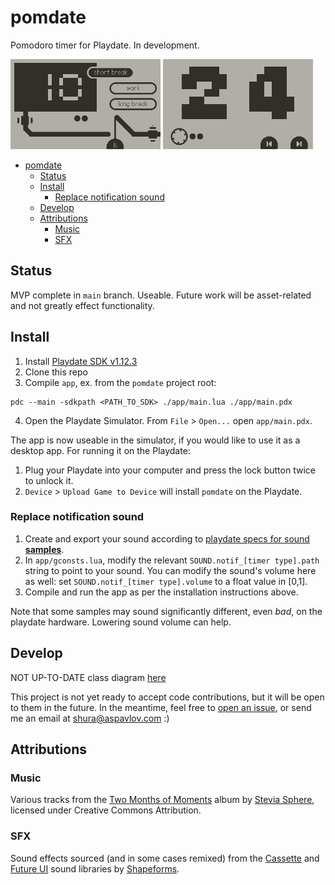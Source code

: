 # pomdate
Pomodoro timer for Playdate. In development.

<img src="docs/gifs/2023-01-18_menu.gif" width="240" height="144">

<img src="docs/gifs/2023-01-18_run.gif" width="240" height="144">

<!-- @import "[TOC]" {cmd="toc" depthFrom=1 depthTo=6 orderedList=false} -->

<!-- code_chunk_output -->

- [pomdate](#pomdate)
  - [Status](#status)
  - [Install](#install)
    - [Replace notification sound](#replace-notification-sound)
  - [Develop](#develop)
  - [Attributions](#attributions)
    - [Music](#music)
    - [SFX](#sfx)

<!-- /code_chunk_output -->


## Status

MVP complete in `main` branch. Useable.
Future work will be asset-related and not greatly effect functionality.

## Install

1. Install [Playdate SDK v1.12.3](https://sdk.play.date/1.12.3/)
2. Clone this repo
3. Compile `app`, ex. from the `pomdate` project root:
```
pdc --main -sdkpath <PATH_TO_SDK> ./app/main.lua ./app/main.pdx
```
4. Open the Playdate Simulator. From `File` > `Open...` open `app/main.pdx`.

The app is now useable in the simulator, if you would like to use it as a desktop app. For running it on the Playdate:

1. Plug your Playdate into your computer and press the lock button twice to unlock it.
2. `Device` > `Upload Game to Device` will install `pomdate` on the Playdate.

### Replace notification sound

1. Create and export your sound according to [playdate specs for sound **samples**](https://sdk.play.date/1.13.1/Inside%20Playdate.html#M-sound).
2. In `app/gconsts.lua`, modify the relevant `SOUND.notif_[timer type].path` string to point to your sound. You can modify the sound's volume here as well: set `SOUND.notif_[timer type].volume` to a float value in [0,1].
3. Compile and run the app as per the installation instructions above.

Note that some samples may sound significantly different, even *bad*, on the playdate hardware. Lowering sound volume can help.

## Develop

NOT UP-TO-DATE class diagram [here](http://www.plantuml.com/plantuml/uml/VLVVRzms37xtNw77hVanO8zP5hJD0Yn0sWwuwmQiA0hPvjbSPCcGgBjSj_pleqNvT6wJl2JIHuhIzucaTQy3QKznCDMectlTWHgDthUQGFrRgSRe45JdzTXZ4yvNeqSng9C0T3km_my_JZEqI3AA8o_Eg6vR6NWOt3Q1ZvMoZcDux7fIRgCaviM5h6FdEO1gj37GAjY2tpE-yNe0vQmQOAZ11rxCQ6TShOqASZA3WNvXTDvFaLCj1bsR4ZbK2coRJb4nA1G_rFz0GzLZbIcUdVrtDOCzjf37l3VrhWrLvV9SerMNbniqS7Kr2NEoMhzPtwpKXRgnSU1v8DwJfmclr1dX03umi9u6dpupr4JlmL82PWElx81MbBKyyT4cF4tS2FOTs9WcmJhtTUAQbwJfjOkMaddKCKY8QCkO7V_WoUp7nDEj6DXCbv9eNLpCsrHgS2rk489ARAgYNvOXug2jxi0ljCXSfn1Cwmu3CTP6hmcT_Gsr2GnF_vCA0xlTsa35TUQyH8NlsqZaBACoc08x2z-xdrWz0Cy2URITC9-s_5ERA5Bar2sPos8KFcUV-FfRi9-laYZLeKmIjqE9oDtnb6_JMSvOOaIguCmwmirUnbyeN_BOdgTX0cTD6DyOfoc16D8DjGpMpXd1XewdtURX7AVQOsp9BnVc-sd7bOisbrzWpdaB0LBHfw7aXmpd7MSVDtvRlINRdYtwHQsBBb9DKba5UYM2FXP98vQUizeXDRqegXl2BGW2d3FPo5apQQA9DEFjsh7bu-sDWG4i2PzhunOAdeJUHTCcU18xsaRzUYNM9_jLuIPyPET5UoYOAzldBiSISZbb3mxs3HDjMtKadVQWGiz_MrNlbJQcB4GRIDi6mgbo8tXDSja11pJQcptlbD92-k1v2PgwAA_QzSXd55mnT1oJHufwwPxdY-wewq2U3rs8oOryOMcTtM0N_J91cLPpBwQixzDvozZ8H2qjxamYe6dPScp8DurV0XYM_7foOJlc9K4kOCwB9wi2mogjXVQ9UsUEDk1K7hSscvVmXqX7U03wgmUxTZTMrwPywzAvP3QbpzeTgk_lMzl2m_DLyrWLiijgEMxBnUVYug0J1oAdS1WzRycU7TPeaFQdRD1Tvw5BTVzJuuRH2Hlb7speSGpiKWFj06m97L8QyhOgz6vdEH-EROssAb-Siw0q-_NWqrwsJKdKOzT3e3C3Mp2pBuR9baAzayQwp3EfUMdbBsIOz2WF8JnvZQDOtZI9vEA-xdGDvaNzPVCaVY4y7orzfVB18gylgJKXWM0yIaVZTdSu81r1SHo_XVYms_GHEc0ds-KqVwckUsqxA7J5d5Xz52eoIS5UeYWadY6uXWUgtKFck76MSi7oSDvkyfdxOy2la8BcXS_5lSDGUiRlpkDNZgVDSSy8esvOocC5TJWK-R8xe1qZSGPivHDwBxTMJE_vDD-RZDwxI4i9JuzaVgSVEDa8B0i-BClv9K65t99uUZoeirVbILI-RotKiUladI0Ffm9TNextdTfvFOxWvVcaJkJfAhkLL2nHc1jOzbXKY76T7BKneFtTF6kztXqcQ4mCv9d9MnTj6uuMtCucT3QKfK_1SHZbQ8L64cC-uGBFxwTbGsiFdefw30h3P5VvGMpsZ6kXVQhgI4e-tuoEtjL1rT2uz9i060fe6r18gjVvdIf-h2VXujNFMePxjAFsUb2TTt6yjJru93r5-Bbw3PQvcVy1)

This project is not yet ready to accept code contributions, but it will be open to them in the future. In the meantime, feel free to [open an issue](https://github.com/sasha-pavlov/pomdate/issues), or send me an email at [shura@aspavlov.com]() :)

## Attributions

### Music

Various tracks from the [Two Months of Moments](https://steviasphere.bandcamp.com/album/two-months-of-moments) album by [Stevia Sphere](https://steviasphere.bandcamp.com/music), licensed under Creative Commons Attribution.

### SFX

Sound effects sourced (and in some cases remixed) from the [Cassette](https://shapeforms.itch.io/cassette) and [Future UI](https://shapeforms.itch.io/future-ui) sound libraries by [Shapeforms](https://shapeforms.itch.io/).